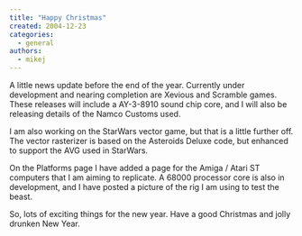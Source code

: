 ```yaml
---
title: "Happy Christmas"
created: 2004-12-23
categories: 
  - general
authors: 
  - mikej
---
```


A little news update before the end of the year. Currently under development and nearing completion are Xevious and Scramble games. These releases will include a AY-3-8910 sound chip core, and I will also be releasing details of the Namco Customs used.

I am also working on the StarWars vector game, but that is a little further off. The vector rasterizer is based on the Asteroids Deluxe code, but enhanced to support the AVG used in StarWars.

On the Platforms page I have added a page for the Amiga / Atari ST computers that I am aiming to replicate. A 68000 processor core is also in development, and I have posted a picture of the rig I am using to test the beast.

So, lots of exciting things for the new year. Have a good Christmas and jolly drunken New Year.
